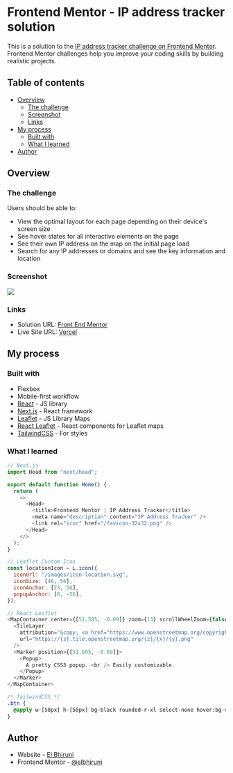 # Frontend Mentor - IP address tracker solution

This is a solution to the [IP address tracker challenge on Frontend Mentor](https://www.frontendmentor.io/challenges/ip-address-tracker-I8-0yYAH0). Frontend Mentor challenges help you improve your coding skills by building realistic projects.

## Table of contents

- [Overview](#overview)
  - [The challenge](#the-challenge)
  - [Screenshot](#screenshot)
  - [Links](#links)
- [My process](#my-process)
  - [Built with](#built-with)
  - [What I learned](#what-i-learned)
- [Author](#author)

## Overview

### The challenge

Users should be able to:

- View the optimal layout for each page depending on their device's screen size
- See hover states for all interactive elements on the page
- See their own IP address on the map on the initial page load
- Search for any IP addresses or domains and see the key information and location

### Screenshot

![](./screenshot.png)

### Links

- Solution URL: [Front End Mentor](https://www.frontendmentor.io/solutions/ip-address-tracker-using-nextjs-react-leaflet-and-tailwindcss-C--lAGXvfX)
- Live Site URL: [Vercel](https://fem-ip-address-tracker-elbhiruni.vercel.app/)

## My process

### Built with

- Flexbox
- Mobile-first workflow
- [React](https://reactjs.org/) - JS library
- [Next.js](https://nextjs.org/) - React framework
- [Leaflet](https://leafletjs.com/) - JS Library Maps
- [React Leaflet](https://react-leaflet.js.org/) - React components for Leaflet maps
- [TailwindCSS](https://tailwindcss.com/) - For styles

### What I learned

```js
// Next.js
import Head from "next/head";

export default function Home() {
  return (
    <>
      <Head>
        <title>Frontend Mentor | IP Address Tracker</title>
        <meta name="description" content="IP Address Tracker" />
        <link rel="icon" href="/favicon-32x32.png" />
      </Head>
    </>
  );
}
```

```js
// Leaflet Custom Icon
const locationIcon = L.icon({
  iconUrl: "/images/icon-location.svg",
  iconSize: [46, 56],
  iconAnchor: [23, 56],
  popupAnchor: [0, -56],
});
```

```js
// React Leaflet
<MapContainer center={[51.505, -0.09]} zoom={13} scrollWheelZoom={false}>
  <TileLayer
    attribution='&copy; <a href="https://www.openstreetmap.org/copyright">OpenStreetMap</a> contributors'
    url="https://{s}.tile.openstreetmap.org/{z}/{x}/{y}.png"
  />
  <Marker position={[51.505, -0.09]}>
    <Popup>
      A pretty CSS3 popup. <br /> Easily customizable.
    </Popup>
  </Marker>
</MapContainer>
```

```css
/* TailwindCSS */
.btn {
  @apply w-[58px] h-[58px] bg-black rounded-r-xl select-none hover:bg-very-dark-gray;
}
```

## Author

- Website - [El Bhiruni](https://github.com/elbhiruni)
- Frontend Mentor - [@elbhiruni](https://www.frontendmentor.io/profile/elbhiruni)
